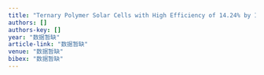 ```yaml
---
title: "Ternary Polymer Solar Cells with High Efficiency of 14.24% by Integrating Two Well‐Complementary Nonfullerene Acceptors"
authors: []
authors-key: []
year: "数据暂缺"
article-link: "数据暂缺"
venue: "数据暂缺"
bibex: "数据暂缺"
---
```

